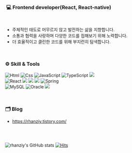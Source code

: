 <br>

###  💻  Frontend developer(React, React-native)
<br>

- 주체적인 태도로 머무르지 않고 발전하는 삶을 지향합니다.
- 소통과 협력을 사랑하며 다양한 코드를 접해보기 위해 노력합니다.
- 더 효율적이고 클린한 코드를 위해 부지런히 탐색합니다.
<br>



### ⚙️  Skill & Tools

<img alt="Html" src ="https://img.shields.io/badge/HTML5-E34F26.svg?&style=for-the-badge&logo=HTML5&logoColor=white"/> <img alt="Css" src ="https://img.shields.io/badge/CSS3-1572B6.svg?&style=for-the-badge&logo=CSS3&logoColor=white"/> <img alt="JavaScript" src ="https://img.shields.io/badge/JavaScript-F7DF1E.svg?&style=for-the-badge&logo=JavaScript&logoColor=black"/> <img alt="TypeScript" src ="https://img.shields.io/badge/TypeScriipt-3178C6.svg?&style=for-the-badge&logo=TypeScript&logoColor=black"/> <img src="https://img.shields.io/badge/java-%23007396.svg?&style=for-the-badge&logo=java&logoColor=white" /> 
<br>
 <img alt="React" src ="https://img.shields.io/badge/React-61DAFB.svg?&style=for-the-badge&logo=React&logoColor=black"/> <img src="https://img.shields.io/badge/React Native-61DAFB?style=for-the-badge&logo=React&logoColor=black"/>
 <img src="https://img.shields.io/badge/node.js-%23339933.svg?&style=for-the-badge&logo=node.js&logoColor=white" /> <img src="https://img.shields.io/badge/next.js-%23000000.svg?&style=for-the-badge&logo=next.js&logoColor=white" />  <img alt="Spring" src ="https://img.shields.io/badge/Spring-6DB33F.svg?&style=for-the-badge&logo=Spring&logoColor=black"/> 
 <br>
<img alt="MySQL" src ="https://img.shields.io/badge/MySQL-4479A1.svg?&style=for-the-badge&logo=MySQL&logoColor=white"/> <img alt="Oracle" src ="https://img.shields.io/badge/Oracle-F80000.svg?&style=for-the-badge&logo=Oracle&logoColor=black"/> <img src="https://img.shields.io/badge/mongodb-%2347A248.svg?&style=for-the-badge&logo=mongodb&logoColor=white" />

<br>

 ### 🗂️ Blog
 + https://rhanziy.tistory.com/


<br>
<br>

![rhanziy's GitHub stats](https://github-readme-stats.vercel.app/api?username=rhanziy&show_icons=true&theme=ayu-mirage)
[![Hits](https://hits.seeyoufarm.com/api/count/incr/badge.svg?url=https%3A%2F%2Fgithub.com%2Frhanziy&count_bg=%2379C83D&title_bg=%23555555&icon=&icon_color=%23E7E7E7&title=hits&edge_flat=false)](https://hits.seeyoufarm.com)

